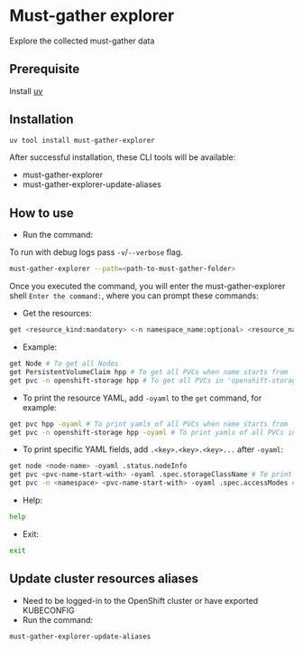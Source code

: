 # Must-gather explorer

Explore the collected must-gather data

## Prerequisite

Install [uv](https://github.com/astral-sh/uv)

## Installation

```bash
uv tool install must-gather-explorer
```

After successful installation, these CLI tools will be available:

- must-gather-explorer
- must-gather-explorer-update-aliases

## How to use

- Run the command:

To run with debug logs pass `-v`/`--verbose` flag.

```bash
must-gather-explorer --path=<path-to-must-gather-folder>
```

Once you executed the command, you will enter the must-gather-explorer shell `Enter the command:`, where you can prompt these commands:

- Get the resources:

```bash
get <resource_kind:mandatory> <-n namespace_name:optional> <resource_name_starts_with:optional>
```

- Example:

```bash
get Node # To get all Nodes
get PersistentVolumeClaim hpp # To get all PVCs when name starts from 'hpp'
get pvc -n openshift-storage hpp # To get all PVCs in 'openshift-storage' namespace when name starts from 'hpp'
```

- To print the resource YAML, add `-oyaml` to the `get` command, for example:

```bash
get pvc hpp -oyaml # To print yamls of all PVCs when name starts from 'hpp'
get pvc -n openshift-storage hpp -oyaml # To print yamls of all PVCs in 'openshift-storage' namespace when name starts from 'hpp'
```

- To print specific YAML fields, add `.<key>.<key>.<key>...` after `-oyaml`:

```bash
get node <node-name> -oyaml .status.nodeInfo
get pvc <pvc-name-start-with> -oyaml .spec.storageClassName # To print .spec.storageClassName of all PVCs when name starts from <pvc-name-start-with>
get pvc -n <namespace> <pvc-name-start-with> -oyaml .spec.accessModes # To print .spec.accessModes of all PVCs in 'namespace' when name starts from <pvc-name-start-with>
```

- Help:

```bash
help
```

- Exit:

```bash
exit
```

## Update cluster resources aliases

- Need to be logged-in to the OpenShift cluster or have exported KUBECONFIG
- Run the command:

```bash
must-gather-explorer-update-aliases
```

